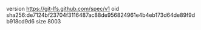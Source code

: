 version https://git-lfs.github.com/spec/v1
oid sha256:de7124bf23704f3116487ac88de956824961e4b4eb173d64de89f9db918cd9d6
size 8003
